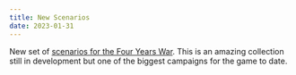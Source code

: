 ```yaml
---
title: New Scenarios
date: 2023-01-31
---
```

New set of [scenarios for the Four Years War](). This is an amazing collection still in development but one of the biggest campaigns for the game to date.